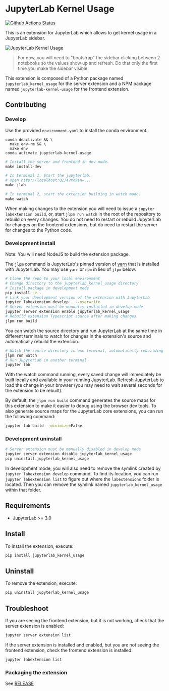 # JupyterLab Kernel Usage

[![Github Actions Status](https://github.com/quansight/jupyterlab-kernel-usage/workflows/Build/badge.svg)](https://github.com/quansight/jupyterlab-kernel-usage/actions/workflows/build.yml)

This is an extension for JupyterLab which allows to get kernel usage in a JupyerLab sidebar.

![JupyterLab Kernel Usage](./images/preview.gif)

> For now, you will need to "bootstrap" the sidebar clicking between 2 notebooks so the values show up and refresh. Do that only the first time you make the sidebar visible.

This extension is composed of a Python package named `jupyterlab_kernel_usage` for the server extension and a NPM package named `jupyterlab-kernel-usage` for the frontend extension.

## Contributing

### Develop

Use the provided `environment.yaml` to install the conda environment.

```base
conda deactivate && \
  make env-rm && \
  make env
conda activate jupyterlab-kernel-usage
```

```python
# Install the server and frontend in dev mode.
make install-dev
```

```python
# In terminal 1, Start the jupyterlab.
# open http://localhost:8234?token=...
make jlab
```

```python
# In terminal 2, start the extension building in watch mode.
make watch
```

When making changes to the extension you will need to issue a `jupyter labextension build`, or, start `jlpm run watch` in the root of the repository to rebuild on every changes. You do not need to restart or rebuild JupyterLab for changes on the frontend extensions, but do need to restart the server for changes to the Python code.

### Development install

Note: You will need NodeJS to build the extension package.

The `jlpm` command is JupyterLab's pinned version of
[yarn](https://yarnpkg.com/) that is installed with JupyterLab. You may use
`yarn` or `npm` in lieu of `jlpm` below.

```bash
# Clone the repo to your local environment
# Change directory to the jupyterlab_kernel_usage directory
# Install package in development mode
pip install -e .
# Link your development version of the extension with JupyterLab
jupyter labextension develop . --overwrite
# Server extension must be manually installed in develop mode
jupyter server extension enable jupyterlab_kernel_usage
# Rebuild extension Typescript source after making changes
jlpm run build
```

You can watch the source directory and run JupyterLab at the same time in different terminals to watch for changes in the extension's source and automatically rebuild the extension.

```bash
# Watch the source directory in one terminal, automatically rebuilding when needed
jlpm run watch
# Run JupyterLab in another terminal
jupyter lab
```

With the watch command running, every saved change will immediately be built locally and available in your running JupyterLab. Refresh JupyterLab to load the change in your browser (you may need to wait several seconds for the extension to be rebuilt).

By default, the `jlpm run build` command generates the source maps for this extension to make it easier to debug using the browser dev tools. To also generate source maps for the JupyterLab core extensions, you can run the following command:

```bash
jupyter lab build --minimize=False
```

### Development uninstall

```bash
# Server extension must be manually disabled in develop mode
jupyter server extension disable jupyterlab_kernel_usage
pip uninstall jupyterlab_kernel_usage
```

In development mode, you will also need to remove the symlink created by `jupyter labextension develop`
command. To find its location, you can run `jupyter labextension list` to figure out where the `labextensions`
folder is located. Then you can remove the symlink named `jupyterlab_kernel_usage` within that folder.

## Requirements

* JupyterLab >= 3.0

## Install

To install the extension, execute:

```bash
pip install jupyterlab_kernel_usage
```

## Uninstall

To remove the extension, execute:

```bash
pip uninstall jupyterlab_kernel_usage
```

## Troubleshoot

If you are seeing the frontend extension, but it is not working, check
that the server extension is enabled:

```bash
jupyter server extension list
```

If the server extension is installed and enabled, but you are not seeing
the frontend extension, check the frontend extension is installed:

```bash
jupyter labextension list
```
### Packaging the extension

See [RELEASE](RELEASE.md)
